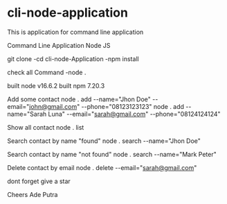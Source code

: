 # cli-node-application
This is application for command line application

Command Line Application Node JS

git clone
-cd cli-node-Application
-npm install

check all Command
-node .

built node v16.6.2
built npm 7.20.3


Add some contact
node . add --name="Jhon Doe" --email="john@gmail.com" --phone="08123123123"
node . add --name="Sarah Luna" --email="sarah@gmail.com" --phone="08124124124"


Show all contact
node . list


Search contact by name "found"
node . search --name="Jhon Doe"

Search contact by name "not found"
node . search --name="Mark Peter"


Delete contact by email
node . delete --email="sarah@gmail.com"

dont forget give a star

Cheers
Ade Putra

 
